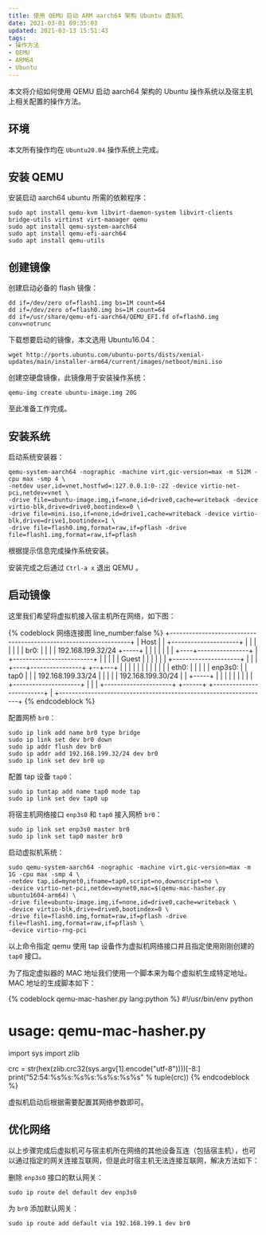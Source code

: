 ```yaml
---
title: 使用 QEMU 启动 ARM aarch64 架构 Ubuntu 虚拟机
date: 2021-03-01 09:35:03
updated: 2021-03-13 15:51:43
tags:
- 操作方法
- QEMU
- ARM64
- Ubuntu
---
```


本文将介绍如何使用 QEMU 启动 aarch64 架构的 Ubuntu 操作系统以及宿主机上相关配置的操作方法。

<!-- more -->

## 环境

本文所有操作均在 `Ubuntu20.04` 操作系统上完成。

## 安装 QEMU

安装启动 aarch64 ubuntu 所需的依赖程序：

```shell
sudo apt install qemu-kvm libvirt-daemon-system libvirt-clients bridge-utils virtinst virt-manager qemu
sudo apt install qemu-system-aarch64
sudo apt install qemu-efi-aarch64
sudo apt install qemu-utils
```

## 创建镜像

创建启动必备的 flash 镜像：

```shell
dd if=/dev/zero of=flash1.img bs=1M count=64
dd if=/dev/zero of=flash0.img bs=1M count=64
dd if=/usr/share/qemu-efi-aarch64/QEMU_EFI.fd of=flash0.img conv=notrunc
```

下载想要启动的镜像，本文选用 Ubuntu16.04：

```shell
wget http://ports.ubuntu.com/ubuntu-ports/dists/xenial-updates/main/installer-arm64/current/images/netboot/mini.iso
```

创建空硬盘镜像，此镜像用于安装操作系统：

```shell
qemu-img create ubuntu-image.img 20G
```

至此准备工作完成。

## 安装系统

启动系统安装器：

```shell
qemu-system-aarch64 -nographic -machine virt,gic-version=max -m 512M -cpu max -smp 4 \
-netdev user,id=vnet,hostfwd=:127.0.0.1:0-:22 -device virtio-net-pci,netdev=vnet \
-drive file=ubuntu-image.img,if=none,id=drive0,cache=writeback -device virtio-blk,drive=drive0,bootindex=0 \
-drive file=mini.iso,if=none,id=drive1,cache=writeback -device virtio-blk,drive=drive1,bootindex=1 \
-drive file=flash0.img,format=raw,if=pflash -drive file=flash1.img,format=raw,if=pflash 
```

根据提示信息完成操作系统安装。

安装完成之后通过 `Ctrl-a x` 退出 QEMU 。

## 启动镜像

这里我们希望将虚拟机接入宿主机所在网络，如下图：

{% codeblock 网络连接图 line_number:false %}
+-----------------------------------------------------------------+
|  Host                                                           |
| +---------------------+                                         |
| |                     |                                         |
| | br0:                |                                         |
| |   192.168.199.32/24 +-----+                                   |
| |                     |     |                                   |
| +----+----------------+     |       +-------------------------+ |
|      |                      |       |  Guest                  | |
|      |                      |       | +---------------------+ | |
| +----+----------------+  +--+---+   | |                     | | |
| |                     |  |      |   | | eth0:               | | |
| | enp3s0:             |  | tap0 |   | |   192.168.199.33/24 | | |
| |   192.168.199.30/24 |  |      +-----+                     | | |
| |                     |  |      |   | +---------------------+ | |
| +---------------------+  +------+   +-------------------------+ |
+-----------------------------------------------------------------+
{% endcodeblock %}

配置网桥 `br0`：

```shell
sudo ip link add name br0 type bridge
sudo ip link set dev br0 down
sudo ip addr flush dev br0
sudo ip addr add 192.168.199.32/24 dev br0
sudo ip link set dev br0 up
```

配置 tap 设备 `tap0`：

```shell
sudo ip tuntap add name tap0 mode tap
sudo ip link set dev tap0 up
```

将宿主机网络接口 `enp3s0` 和 `tap0` 接入网桥 `br0`：

```shell
sudo ip link set enp3s0 master br0
sudo ip link set tap0 master br0
```

启动虚拟机系统：

```shell
sudo qemu-system-aarch64 -nographic -machine virt,gic-version=max -m 1G -cpu max -smp 4 \
-netdev tap,id=mynet0,ifname=tap0,script=no,downscript=no \
-device virtio-net-pci,netdev=mynet0,mac=$(qemu-mac-hasher.py ubuntu1604-arm64) \
-drive file=ubuntu-image.img,if=none,id=drive0,cache=writeback \
-device virtio-blk,drive=drive0,bootindex=0 \
-drive file=flash0.img,format=raw,if=pflash -drive file=flash1.img,format=raw,if=pflash \
-device virtio-rng-pci
```

以上命令指定 qemu 使用 tap 设备作为虚拟机网络接口并且指定使用刚刚创建的 `tap0` 接口。

为了指定虚拟器的 MAC 地址我们使用一个脚本来为每个虚拟机生成特定地址。MAC 地址的生成脚本如下：

{% codeblock qemu-mac-hasher.py lang:python %}
#!/usr/bin/env python
# usage: qemu-mac-hasher.py <VMName>

import sys
import zlib

crc = str(hex(zlib.crc32(sys.argv[1].encode("utf-8"))))[-8:]
print("52:54:%s%s:%s%s:%s%s:%s%s" % tuple(crc))
{% endcodeblock %}

虚拟机启动后根据需要配置其网络参数即可。

## 优化网络

以上步骤完成后虚拟机可与宿主机所在网络的其他设备互连（包括宿主机），也可以通过指定的网关连接互联网，但是此时宿主机无法连接互联网，解决方法如下：

删除 `enp3s0` 接口的默认网关：

```shell
sudo ip route del default dev enp3s0
```

为 `br0` 添加默认网关：

```shell
sudo ip route add default via 192.168.199.1 dev br0
```
